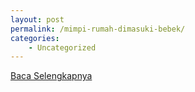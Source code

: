 ```yaml
---
layout: post
permalink: /mimpi-rumah-dimasuki-bebek/
categories:
    - Uncategorized
---
```


[Baca Selengkapnya](/04)